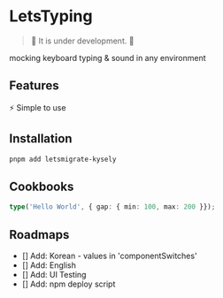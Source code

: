 # LetsTyping

> 🚧 It is under development. 🚧

mocking keyboard typing & sound in any environment

## Features

⚡ Simple to use

## Installation

``` bash
pnpm add letsmigrate-kysely
```

## Cookbooks

``` typescript
type('Hello World', { gap: { min: 100, max: 200 }});
```

## Roadmaps

- [] Add: Korean - values in 'componentSwitches'
- [] Add: English
- [] Add: UI Testing
- [] Add: npm deploy script
